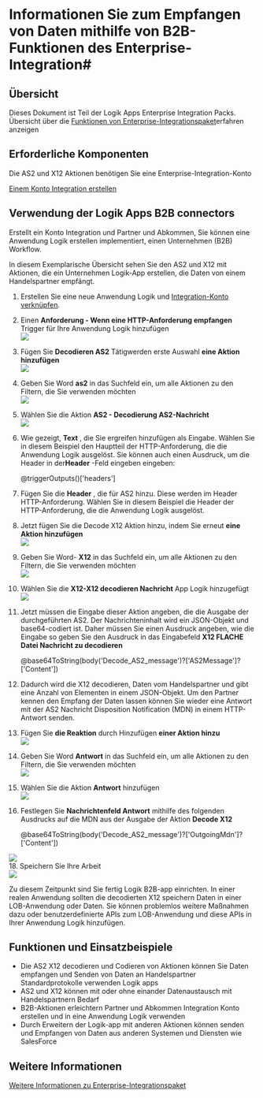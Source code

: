 <properties 
    pageTitle="B2B-Lösungen mit Enterprise Integration | Microsoft Azure App Service | Microsoft Azure" 
    description="Informationen Sie zum Empfangen von Daten mithilfe von B2B-Funktionen des Enterprise-Integration" 
    services="logic-apps" 
    documentationCenter=".net,nodejs,java"
    authors="msftman" 
    manager="erikre" 
    editor="cgronlun"/>

<tags 
    ms.service="logic-apps" 
    ms.workload="integration" 
    ms.tgt_pltfrm="na" 
    ms.devlang="na" 
    ms.topic="article" 
    ms.date="07/08/2016" 
    ms.author="deonhe"/>

# <a name="learn-about-receiving-data-using-the-b2b-features-of-the-enterprise-integration-pack"></a>Informationen Sie zum Empfangen von Daten mithilfe von B2B-Funktionen des Enterprise-Integration#

## <a name="overview"></a>Übersicht ##

Dieses Dokument ist Teil der Logik Apps Enterprise Integration Packs. Übersicht über die [Funktionen von Enterprise-Integrationspaket](./app-service-logic-enterprise-integration-overview.md)erfahren anzeigen

## <a name="prerequisites"></a>Erforderliche Komponenten ##

Die AS2 und X12 Aktionen benötigen Sie eine Enterprise-Integration-Konto

[Einem Konto Integration erstellen](./app-service-logic-enterprise-integration-accounts.md)

## <a name="how-to-use-the-logic-apps-b2b-connectors"></a>Verwendung der Logik Apps B2B connectors ##

Erstellt ein Konto Integration und Partner und Abkommen, Sie können eine Anwendung Logik erstellen implementiert, einen Unternehmen (B2B) Workflow.

In diesem Exemplarische Übersicht sehen Sie den AS2 und X12 mit Aktionen, die ein Unternehmen Logik-App erstellen, die Daten von einem Handelspartner empfängt.

1. Erstellen Sie eine neue Anwendung Logik und [Integration-Konto verknüpfen](./app-service-logic-enterprise-integration-accounts.md).  
2. Einen **Anforderung - Wenn eine HTTP-Anforderung empfangen** Trigger für Ihre Anwendung Logik hinzufügen  
![](./media/app-service-logic-enterprise-integration-b2b/flatfile-1.png)  
3. Fügen Sie **Decodieren AS2** Tätigwerden erste Auswahl **eine Aktion hinzufügen**  
![](./media/app-service-logic-enterprise-integration-b2b/transform-2.png)  
4. Geben Sie Word **as2** in das Suchfeld ein, um alle Aktionen zu den Filtern, die Sie verwenden möchten  
![](./media/app-service-logic-enterprise-integration-b2b/b2b-5.png)  
6. Wählen Sie die Aktion **AS2 - Decodierung AS2-Nachricht**  
![](./media/app-service-logic-enterprise-integration-b2b/b2b-6.png)  
7. Wie gezeigt, **Text** , die Sie ergreifen hinzufügen als Eingabe. Wählen Sie in diesem Beispiel den Hauptteil der HTTP-Anforderung, die die Anwendung Logik ausgelöst. Sie können auch einen Ausdruck, um die Header in der**Header** -Feld eingeben eingeben:

    @triggerOutputs()['headers']

8. Fügen Sie die **Header** , die für AS2 hinzu. Diese werden im Header HTTP-Anforderung. Wählen Sie in diesem Beispiel die Header der HTTP-Anforderung, die die Anwendung Logik ausgelöst.
9. Jetzt fügen Sie die Decode X12 Aktion hinzu, indem Sie erneut **eine Aktion hinzufügen**  
![](./media/app-service-logic-enterprise-integration-b2b/b2b-9.png)   
10. Geben Sie Word- **X12** in das Suchfeld ein, um alle Aktionen zu den Filtern, die Sie verwenden möchten  
![](./media/app-service-logic-enterprise-integration-b2b/b2b-10.png)  
11. Wählen Sie die **X12-X12 decodieren Nachricht** App Logik hinzugefügt  
![](./media/app-service-logic-enterprise-integration-b2b/b2b-as2message.png)  
12. Jetzt müssen die Eingabe dieser Aktion angeben, die die Ausgabe der durchgeführten AS2. Der Nachrichteninhalt wird ein JSON-Objekt und base64-codiert ist. Daher müssen Sie einen Ausdruck angeben, wie die Eingabe so geben Sie den Ausdruck in das Eingabefeld **X12 FLACHE Datei Nachricht zu decodieren**  

    @base64ToString(body('Decode_AS2_message')?['AS2Message']?['Content'])  

13. Dadurch wird die X12 decodieren, Daten vom Handelspartner und gibt eine Anzahl von Elementen in einem JSON-Objekt. Um den Partner kennen den Empfang der Daten lassen können Sie wieder eine Antwort mit der AS2 Nachricht Disposition Notification (MDN) in einem HTTP-Antwort senden.  
14. Fügen Sie **die Reaktion** durch Hinzufügen **einer Aktion hinzu**   
![](./media/app-service-logic-enterprise-integration-b2b/b2b-14.png)  
15. Geben Sie Word **Antwort** in das Suchfeld ein, um alle Aktionen zu den Filtern, die Sie verwenden möchten  
![](./media/app-service-logic-enterprise-integration-b2b/b2b-15.png)  
16. Wählen Sie die Aktion **Antwort** hinzufügen  
![](./media/app-service-logic-enterprise-integration-b2b/b2b-16.png)  
17. Festlegen Sie **Nachrichtenfeld Antwort** mithilfe des folgenden Ausdrucks auf die MDN aus der Ausgabe der Aktion **Decode X12**  

    @base64ToString(body('Decode_AS2_message')?['OutgoingMdn']?['Content'])  

![](./media/app-service-logic-enterprise-integration-b2b/b2b-17.png)  
18. Speichern Sie Ihre Arbeit  
![](./media/app-service-logic-enterprise-integration-b2b/transform-5.png)  

Zu diesem Zeitpunkt sind Sie fertig Logik B2B-app einrichten. In einer realen Anwendung sollten die decodierten X12 speichern Daten in einer LOB-Anwendung oder Daten. Sie können problemlos weitere Maßnahmen dazu oder benutzerdefinierte APIs zum LOB-Anwendung und diese APIs in Ihrer Anwendung Logik hinzufügen.

## <a name="features-and-use-cases"></a>Funktionen und Einsatzbeispiele ##

- Die AS2 X12 decodieren und Codieren von Aktionen können Sie Daten empfangen und Senden von Daten an Handelspartner Standardprotokolle verwenden Logik apps  
- AS2 und X12 können mit oder ohne einander Datenaustausch mit Handelspartnern Bedarf
- B2B-Aktionen erleichtern Partner und Abkommen Integration Konto erstellen und in eine Anwendung Logik verwenden  
- Durch Erweitern der Logik-app mit anderen Aktionen können senden und Empfangen von Daten aus anderen Systemen und Diensten wie SalesForce  

## <a name="learn-more"></a>Weitere Informationen ##

[Weitere Informationen zu Enterprise-Integrationspaket](./app-service-logic-enterprise-integration-overview.md)  